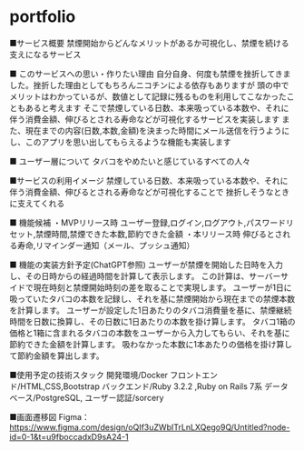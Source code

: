 # portfolio
■サービス概要
禁煙開始からどんなメリットがあるか可視化し、禁煙を続ける支えになるサービス

■ このサービスへの思い・作りたい理由
自分自身、何度も禁煙を挫折してきました。挫折した理由としてもちろんニコチンによる依存もありますが
頭の中でメリットはわかっているが、数値として記録に残るものを利用してこなかったこともあると考えます
そこで禁煙している日数、本来吸っている本数や、それに伴う消費金額、伸びるとされる寿命などが可視化するサービスを実装します
また、現在までの内容(日数,本数,金額)を決まった時間にメール送信を行うようにし、このアプリを思い出してもらえるような機能も実装します

■ ユーザー層について
タバコをやめたいと感じているすべての人々

■サービスの利用イメージ
禁煙している日数、本来吸っている本数や、それに伴う消費金額、伸びるとされる寿命などが可視化することで
挫折しそうなときに支えてくれる


■ 機能候補
・MVPリリース時
ユーザー登録,ログイン,ログアウト,パスワードリセット,禁煙時間,禁煙できた本数,節約できた金額
・本リリース時
伸びるとされる寿命,リマインダー通知（メール、プッシュ通知）

■ 機能の実装方針予定(ChatGPT参照)
ユーザーが禁煙を開始した日時を入力し、その日時からの経過時間を計算して表示します。
この計算は、サーバーサイドで現在時刻と禁煙開始時刻の差を取ることで実現します。
ユーザーが1日に吸っていたタバコの本数を記録し、それを基に禁煙開始から現在までの禁煙本数を計算します。
ユーザーが設定した1日あたりのタバコ消費量を基に、禁煙継続時間を日数に換算し、その日数に1日あたりの本数を掛け算します。
タバコ1箱の価格と1箱に含まれるタバコの本数をユーザーから入力してもらい、それを基に節約できた金額を計算します。
吸わなかった本数に1本あたりの価格を掛け算して節約金額を算出します。

■使用予定の技術スタック
開発環境/Docker フロントエンド/HTML,CSS,Bootstrap バックエンド/Ruby 3.2.2 ,Ruby on Rails 7系 データベース/PostgreSQL, ユーザー認証/sorcery

■画面遷移図
Figma：https://www.figma.com/design/oQIf3uZWbITrLnLXQego9Q/Untitled?node-id=0-1&t=u9fboccadxD9sA24-1

